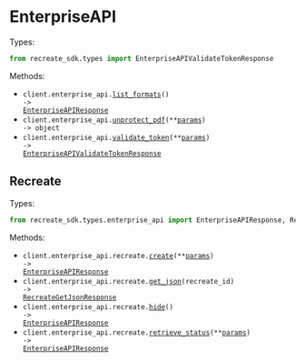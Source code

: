 # EnterpriseAPI

Types:

```python
from recreate_sdk.types import EnterpriseAPIValidateTokenResponse
```

Methods:

- <code title="get /enterprise-api/formats/">client.enterprise_api.<a href="./src/recreate_sdk/resources/enterprise_api/enterprise_api.py">list_formats</a>() -> <a href="./src/recreate_sdk/types/enterprise_api/enterprise_api_response.py">EnterpriseAPIResponse</a></code>
- <code title="post /enterprise-api/unprotect-pdf/">client.enterprise_api.<a href="./src/recreate_sdk/resources/enterprise_api/enterprise_api.py">unprotect_pdf</a>(\*\*<a href="src/recreate_sdk/types/enterprise_api_unprotect_pdf_params.py">params</a>) -> object</code>
- <code title="post /enterprise-api/validate-token">client.enterprise_api.<a href="./src/recreate_sdk/resources/enterprise_api/enterprise_api.py">validate_token</a>(\*\*<a href="src/recreate_sdk/types/enterprise_api_validate_token_params.py">params</a>) -> <a href="./src/recreate_sdk/types/enterprise_api_validate_token_response.py">EnterpriseAPIValidateTokenResponse</a></code>

## Recreate

Types:

```python
from recreate_sdk.types.enterprise_api import EnterpriseAPIResponse, RecreateGetJsonResponse
```

Methods:

- <code title="post /enterprise-api/recreate/">client.enterprise_api.recreate.<a href="./src/recreate_sdk/resources/enterprise_api/recreate.py">create</a>(\*\*<a href="src/recreate_sdk/types/enterprise_api/recreate_create_params.py">params</a>) -> <a href="./src/recreate_sdk/types/enterprise_api/enterprise_api_response.py">EnterpriseAPIResponse</a></code>
- <code title="get /enterprise-api/recreate/{recreate_id}/to_json">client.enterprise_api.recreate.<a href="./src/recreate_sdk/resources/enterprise_api/recreate.py">get_json</a>(recreate_id) -> <a href="./src/recreate_sdk/types/enterprise_api/recreate_get_json_response.py">RecreateGetJsonResponse</a></code>
- <code title="post /enterprise-api/recreate/hide/">client.enterprise_api.recreate.<a href="./src/recreate_sdk/resources/enterprise_api/recreate.py">hide</a>() -> <a href="./src/recreate_sdk/types/enterprise_api/enterprise_api_response.py">EnterpriseAPIResponse</a></code>
- <code title="get /enterprise-api/recreate/status/">client.enterprise_api.recreate.<a href="./src/recreate_sdk/resources/enterprise_api/recreate.py">retrieve_status</a>(\*\*<a href="src/recreate_sdk/types/enterprise_api/recreate_retrieve_status_params.py">params</a>) -> <a href="./src/recreate_sdk/types/enterprise_api/enterprise_api_response.py">EnterpriseAPIResponse</a></code>
